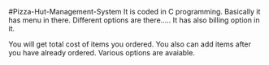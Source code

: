 #Pizza-Hut-Management-System
It is coded in C programming.
Basically it has menu in there.
Different options are there.....
It has also billing option in it.

You will get total cost of items you ordered.
You also can add items after you have already ordered.
Various options are avaiable.

